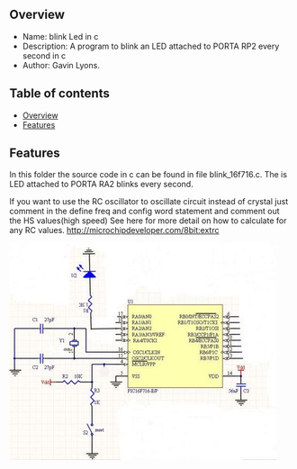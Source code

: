 
Overview
--------------------------------------------
* Name: blink Led in c
* Description: A program to blink an LED attached to PORTA RP2 every second in c
* Author: Gavin Lyons.

Table of contents
---------------------------

  * [Overview](#overview)
  * [Features](#features)


Features
----------------------

In this folder the source code in c can be found in file blink_16f716.c.
The is LED attached to PORTA RA2 blinks every second.

If you want to use the RC oscillator to oscillate circuit instead of crystal just comment 
in the define freq and config word statement and comment out the HS values(high speed)
See here for more detail on how to calculate for any RC values.
http://microchipdeveloper.com/8bit:extrc


![PIC](https://github.com/gavinlyonsrepo/pic_16F716_projects/blob/master/images/blink.jpg)

 
